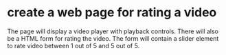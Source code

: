 <h1>create a web page for rating a video</h1>
<p>The page will display a video player with playback controls. There will also be a HTML form for rating the video. The form will contain a slider element to rate video between 1 out of 5 and 5 out of 5.</p>